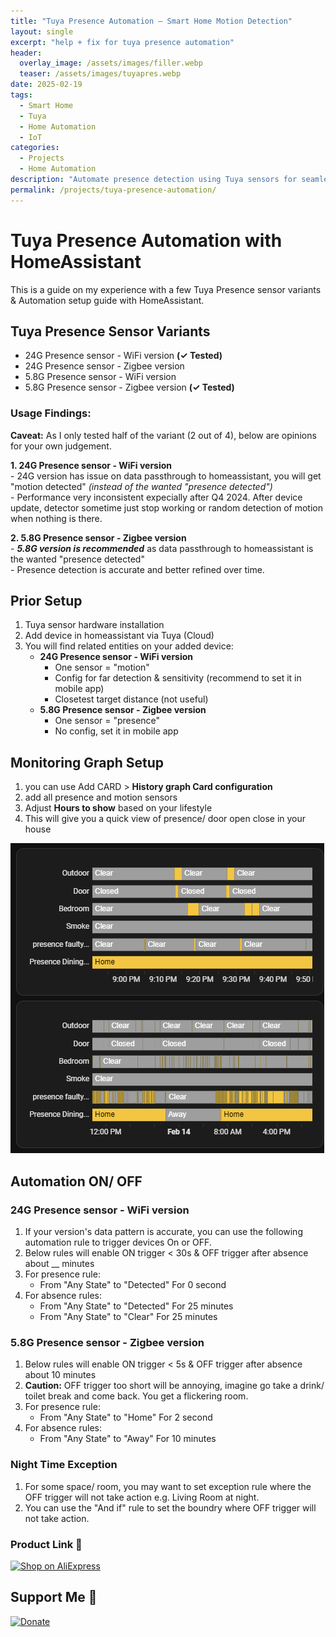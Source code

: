 ```yaml
---
title: "Tuya Presence Automation – Smart Home Motion Detection"
layout: single
excerpt: "help + fix for tuya presence automation"
header:
  overlay_image: /assets/images/filler.webp
  teaser: /assets/images/tuyapres.webp
date: 2025-02-19
tags:
  - Smart Home
  - Tuya
  - Home Automation
  - IoT
categories:
  - Projects
  - Home Automation
description: "Automate presence detection using Tuya sensors for seamless smart home integration."
permalink: /projects/tuya-presence-automation/
---
```


# Tuya Presence Automation with HomeAssistant

This is a guide on my experience with a few Tuya Presence sensor variants & Automation setup guide with HomeAssistant.

## Tuya Presence Sensor Variants

 - 24G Presence sensor - WiFi version **(✓ Tested)**
 - 24G Presence sensor - Zigbee version
 - 5.8G Presence sensor - WiFi version
 - 5.8G Presence sensor - Zigbee version **(✓ Tested)**
 
 ### Usage Findings:
 **Caveat:** As I only tested half of the variant (2 out of 4), below are opinions for your own judgement.
 
 **1.  24G Presence sensor - WiFi version** 
<br>    - 24G version has issue on data passthrough to homeassistant, you will get "motion detected" *(instead of the wanted "presence detected")*
<br>    - Performance very inconsistent expecially after Q4 2024.  After device update, detector sometime just stop working or random detection of motion when nothing is there.
      
 **2. 5.8G Presence sensor - Zigbee version** 
<br>    - ***5.8G version is recommended*** as data passthrough to homeassistant is the wanted "presence detected"
<br>    - Presence detection is accurate and better refined over time.


## Prior Setup

 1. Tuya sensor hardware installation
 2. Add device in homeassistant via Tuya (Cloud)
 3. You will find related entities on your added device: 
	 - **24G Presence sensor - WiFi version** 
         - One sensor = "motion"
         - Config for far detection & sensitivity (recommend to set it in mobile app)
         - Closetest target distance (not useful)
     - **5.8G Presence sensor - Zigbee version**
         - One sensor = "presence"
         - No config, set it in mobile app

## Monitoring Graph Setup
1. you can use Add CARD > **History graph Card configuration**
2. add all presence and motion sensors
3. Adjust **Hours to show** based on your lifestyle
4. This will give you a quick view of presence/ door open close in your house

![sensorhistory](https://raw.githubusercontent.com/mattchoo2/mattchoo2.github.io/main/assets/images/sensor.png)


## Automation ON/ OFF
###	 24G Presence sensor - WiFi version

 1. If your version's data pattern is accurate, you can use the following automation rule to trigger devices On or OFF.
 2. Below rules will enable ON trigger < 30s & OFF trigger after absence about __ minutes
 3. For presence rule:
      - From "Any State" to "Detected" For 0 second
 4. For absence rules:
     - From "Any State" to "Detected" For 25 minutes
     - From "Any State" to "Clear" For 25 minutes

###	 5.8G Presence sensor - Zigbee version
 1. Below rules will enable ON trigger < 5s & OFF trigger after absence about 10 minutes 
 2. **Caution:** OFF trigger too short will be annoying, imagine go take a drink/ toilet break and come back.  You get a flickering room.
 3. For presence rule:
      - From "Any State" to "Home" For 2 second
 4. For absence rules:
     - From "Any State" to "Away" For 10 minutes
   
### Night Time Exception
1. For some space/ room, you may want to set exception rule where the OFF trigger will not take action e.g. Living Room  at night.
2. You can use the "And if" rule to set the boundry where OFF trigger will not take action.

### Product Link 🛒 
[![Shop on AliExpress](https://upload.wikimedia.org/wikipedia/commons/thumb/3/3b/Aliexpress_logo.svg/220px-Aliexpress_logo.svg.png)](https://s.click.aliexpress.com/e/_onpaCmW)


## Support Me 💖
[![Donate](https://img.shields.io/badge/Donate-PayPal-blue.svg)](https://paypal.me/mattchoo2)
